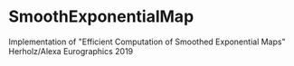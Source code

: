 # SmoothExponentialMap
Implementation of "Efficient Computation of Smoothed Exponential Maps" Herholz/Alexa Eurographics 2019
